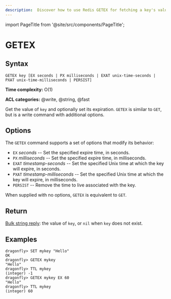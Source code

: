 ```yaml
---
description:  Discover how to use Redis GETEX for fetching a key's value and setting its expiration.
---
```


import PageTitle from '@site/src/components/PageTitle';

# GETEX

<PageTitle title="Redis GETEX Command (Documentation) | Dragonfly" />

## Syntax

    GETEX key [EX seconds | PX milliseconds | EXAT unix-time-seconds | PXAT unix-time-milliseconds | PERSIST]

**Time complexity:** O(1)

**ACL categories:** @write, @string, @fast

Get the value of `key` and optionally set its expiration.
`GETEX` is similar to `GET`, but is a write command with additional options.

## Options

The `GETEX` command supports a set of options that modify its behavior:

* `EX` *seconds* -- Set the specified expire time, in seconds.
* `PX` *milliseconds* -- Set the specified expire time, in milliseconds.
* `EXAT` *timestamp-seconds* -- Set the specified Unix time at which the key will expire, in seconds.
* `PXAT` *timestamp-milliseconds* -- Set the specified Unix time at which the key will expire, in milliseconds.
* `PERSIST` -- Remove the time to live associated with the key.

When supplied with no options, `GETEX` is equivalent to `GET`.

## Return

[Bulk string reply](https://redis.io/docs/reference/protocol-spec/#bulk-strings): the value of `key`, or `nil` when `key` does not exist.

## Examples

```shell
dragonfly> SET mykey "Hello"
OK
dragonfly> GETEX mykey
"Hello"
dragonfly> TTL mykey
(integer) -1
dragonfly> GETEX mykey EX 60
"Hello"
dragonfly> TTL mykey
(integer) 60
```
